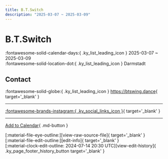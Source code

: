 ```yaml
---
title: B.T.Switch
description: "2025-03-07 ~ 2025-03-09"
---
```


# B.T.Switch 

:fontawesome-solid-calendar-days:{ .ky_list_leading_icon } 2025-03-07 ~ 2025-03-09  
:fontawesome-solid-location-dot:{ .ky_list_leading_icon } Darmstadt  

## Contact

:fontawesome-solid-globe:{ .ky_list_leading_icon } <https://btswing.dance>{ target='_blank' }  

---

 [:fontawesome-brands-instagram:{ .ky_social_links_icon }](https://instagram.com/btswing.dance){ target='_blank' }

---

[Add to Calendar](https://swing.news/ics/en/2025/de/b-t-switch-2025.ics){ .md-button }

<div class="ky_page_footer" markdown>
<div class="ky_page_footer_trailing" markdown="span">
[:material-file-eye-outline:][view-raw-source-file]{ target='_blank' }
[:material-file-edit-outline:][edit-info]{ target='_blank' }
</div>
<div class="ky_page_footer_leading" markdown="span">
[:material-clock-edit-outline: 2024-07-14 20:30 UTC][view-edit-history]{ .ky_page_footer_history_button target='_blank' }
</div>
</div>

[view-raw-source-file]: https://github.com/swingdance/events/blob/main/2025/de/b-t-switch-2025.json "View Raw Source File"
[edit-info]: https://github.com/swingdance/events/issues/new?assignees=&labels=update+event&projects=&template=03-update_entity.yml&title=%5B2025%2Fde%5D%20B.T.Switch&region=de&year=2025&id=b-t-switch-2025&name=B.T.Switch&org_id= "Edit Info"

[view-edit-history]: https://github.com/swingdance/events/commits/main/2025/de/b-t-switch-2025.json "View Edit History"
